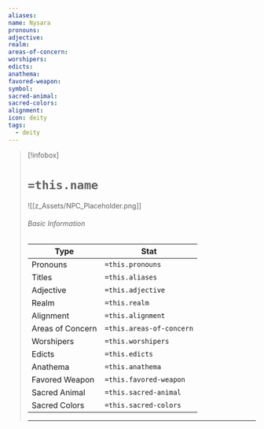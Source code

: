 ```yaml
---
aliases:
name: Nysara
pronouns: 
adjective: 
realm: 
areas-of-concern: 
worshipers: 
edicts: 
anathema: 
favored-weapon: 
symbol: 
sacred-animal: 
sacred-colors: 
alignment: 
icon: deity
tags:
  - deity
---
```

> [!infobox]
> # `=this.name` 
> ![[z_Assets/NPC_Placeholder.png]]
> ###### Basic Information
> | Type | Stat |
> | ---- | ---- |
> | Pronouns | `=this.pronouns` |
> | Titles | `=this.aliases` |
> |  Adjective | `=this.adjective` |
> |  Realm    | `=this.realm`   |
> | Alignment | `=this.alignment`
> | Areas of Concern | `=this.areas-of-concern` |
> | Worshipers | `=this.worshipers` |
> | Edicts | `=this.edicts` |
> | Anathema | `=this.anathema` |
> | Favored Weapon | `=this.favored-weapon` |
> | Sacred Animal | `=this.sacred-animal` |
> | Sacred Colors | `=this.sacred-colors` |
> ---